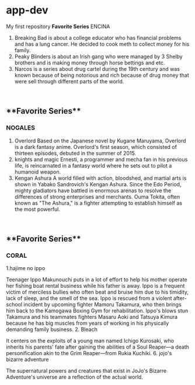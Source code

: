 # app-dev
My first repository
**Favorite Series**
ENCINA
1. Breaking Bad is about a college educator who has financial problems and has a lung cancer. He decided to cook meth to collect money for his family.
2. Peaky Blinders is about an Irish gang who were managed by 3 Shelby brothers and is making money through horse bettings and etc.
3. Narcos is a series about drug cartel during the 19th century and was known because of being notorious and rich because of drug money that were sell through different parts of the world.
<br>
<h2>**Favorite Series**</h2>
<h3>NOGALES</h3>

1. Overlord
Based on the Japanese novel by Kugane Maruyama, Overlord is a dark fantasy anime. Overlord's first season, which consisted of thirteen episodes, debuted in the summer of 2015.
2. knights and magic
Ernesti, a programmer and mecha fan in his previous life, is reincarnated in a fantasy world where he sets out to pilot a humanoid weapon.
3. Kengan Ashura
A world filled with action, bloodshed, and martial arts is shown in Yabako Sandrovich's Kengan Ashura. Since the Edo Period, mighty gladiators have battled in enormous arenas to resolve the differences of strong enterprises and merchants. Ouma Tokita, often known as "The Ashura," is a fighter attempting to establish himself as the most powerful.
<br>
<h2>**Favorite Series**</h2>
<h3>CORAL</h3>
1.hajime no ippo

Teenager Ippo Makunouchi puts in a lot of effort to help his mother operate her fishing boat rental business while his father is away. Ippo is a frequent victim of merciless bullies who often beat and bruise him due to his timidity, lack of sleep, and the smell of the sea. Ippo is rescued from a violent after-school incident by upcoming fighter Mamoru Takamura, who then brings him back to the Kamogawa Boxing Gym for rehabilitation. Ippo's blows stun Takamura and his teammates fighters Masaru Aoki and Tatsuya Kimura because he has big muscles from years of working in his physically demanding family business.
2. Bleach

It centers on the exploits of a young man named Ichigo Kurosaki, who inherits his parents' fate after gaining the abilities of a Soul Reaper—a death personification akin to the Grim Reaper—from Rukia Kuchiki.
6. jojo's bizarre adventure

The supernatural powers and creatures that exist in JoJo's Bizarre Adventure's universe are a reflection of the actual world.
